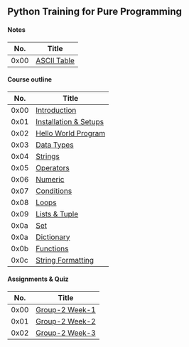 ## Python Training for Pure Programming

#### Notes

| No. | Title |
| --- | --- |
| 0x00 | [ASCII Table](./files/ascii_table.md) |

#### Course outline

| No. | Title |
| --- | --- |
| 0x00 | [Introduction](./files/introduction.md) |
| 0x01 | [Installation & Setups](./files/installation_setups.md) |
| 0x02 | [Hello World Program](./files/helloworld_program.md) |
| 0x03 | [Data Types](./files/data_types.md) |
| 0x04 | [Strings](./files/strings.md) |
| 0x05 | [Operators](./files/operators.md) |
| 0x06 | [Numeric](./files/numeric.md) |
| 0x07 | [Conditions](./files/conditions.md) |
| 0x08 | [Loops](./files/loops.md) |
| 0x09 | [Lists & Tuple](./files/liststuple.md) |
| 0x0a | [Set](./files/set.md) |
| 0x0a | [Dictionary](./files/dictionary.md) |
| 0x0b | [Functions](./files/functions.md) |
| 0x0c | [String Formatting](./files/stringformat.md) |

#### Assignments & Quiz

| No. | Title |
| --- | --- |
| 0x00 | [Group-2 Week-1](./asm/g2_w1.md) |
| 0x01 | [Group-2 Week-2](./asm/g2_w2.md) |
| 0x02 | [Group-2 Week-3](./asm/g2_w3.md) |
